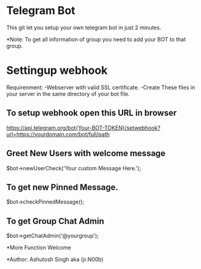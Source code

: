 # Telegram Bot
This git let you setup your own telegram bot in just 2 minutes.

*Note: To get all information of group you need to add your BOT to that group. 

# Settingup webhook
Requirenment:
  -Webserver with valid SSL certificate.
  -Create These files in your server in the same directory of your bot file.

## To setup webhook open this URL in browser
https://api.telegram.org/bot{Your-BOT-TOKEN}/setwebhook?url=https://yourdomain.com/bot/full/path

## Greet New Users with welcome message
$bot->newUserCheck('Your custom Message Here.');

## To get new Pinned Message.
$bot->checkPinnedMessage();

## To get Group Chat Admin
$bot->getChatAdmin('@yourgroup');

*More Function Welcome

*Author: Ashutosh Singh aka (jr.N00b)
